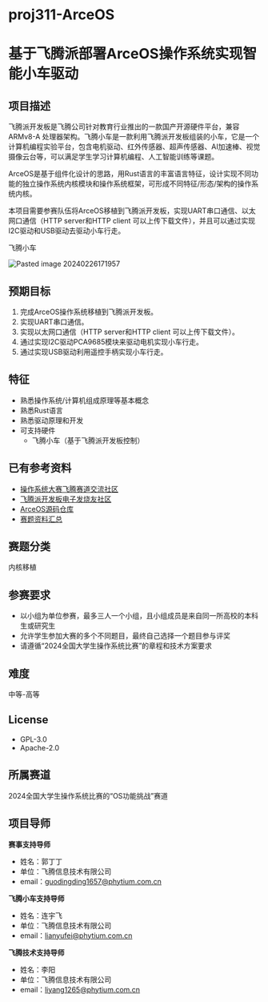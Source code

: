 # proj311-ArceOS
# 基于飞腾派部署ArceOS操作系统实现智能小车驱动

## 项目描述

飞腾派开发板是飞腾公司针对教育行业推出的一款国产开源硬件平台，兼容 ARMv8-A 处理器架构。飞腾小车是一款利用飞腾派开发板组装的小车，它是一个计算机编程实验平台，包含电机驱动、红外传感器、超声传感器、AI加速棒、视觉摄像云台等，可以满足学生学习计算机编程、人工智能训练等课题。

ArceOS是基于组件化设计的思路，用Rust语言的丰富语言特征，设计实现不同功能的独立操作系统内核模块和操作系统框架，可形成不同特征/形态/架构的操作系统内核。

本项目需要参赛队伍将ArceOS移植到飞腾派开发板，实现UART串口通信、以太网口通信（HTTP server和HTTP client 可以上传下载文件），并且可以通过实现I2C驱动和USB驱动去驱动小车行走。

飞腾小车

![Pasted image 20240226171957](https://github.com/oscomp/proj311-ArceOS/assets/160444530/507ac2e3-1624-4c42-b563-fc07824cbdc6)


## 预期目标

1. 完成ArceOS操作系统移植到飞腾派开发板。
2. 实现UART串口通信。
3. 实现以太网口通信（HTTP server和HTTP client 可以上传下载文件）。
4. 通过实现I2C驱动PCA9685模块来驱动电机实现小车行走。
5. 通过实现USB驱动利用遥控手柄实现小车行走。

## 特征

- 熟悉操作系统/计算机组成原理等基本概念
- 熟悉Rust语言
- 熟悉驱动原理和开发
- 可支持硬件
	- 飞腾小车（基于飞腾派开发板控制）

## 已有参考资料

- [操作系统大赛飞腾赛道交流社区](https://edu.phytium.com.cn/group/10)
- [飞腾派开发板电子发烧友社区](https://bbs.elecfans.com/group_1708)
- [ArceOS源码仓库](https://github.com/rcore-os/arceos)
- [赛题资料汇总](https://edu.phytium.com.cn/group/10/thread/21579)
## 赛题分类

内核移植

## 参赛要求

- 以小组为单位参赛，最多三人一个小组，且小组成员是来自同一所高校的本科生或研究生
- 允许学生参加大赛的多个不同题目，最终自己选择一个题目参与评奖
- 请遵循“2024全国大学生操作系统比赛”的章程和技术方案要求

## 难度

中等-高等

## License

- GPL-3.0
- Apache-2.0

## 所属赛道

2024全国大学生操作系统比赛的“OS功能挑战”赛道

## 项目导师

**赛事支持导师**
- 姓名：郭丁丁
- 单位：飞腾信息技术有限公司
- email：[guodingding1657@phytium.com.cn](mailto:guodingding1657@phytium.com.cn)

**飞腾小车支持导师**
- 姓名：连宇飞
- 单位：飞腾信息技术有限公司
- email：[lianyufei@phytium.com.cn](mailto:lianyufei@phytium.com.cn)

**飞腾技术支持导师**
- 姓名：李阳
- 单位：飞腾信息技术有限公司
- email：[liyang1265@phytium.com.cn](mailto:liyang1265@phytium.com.cn)
